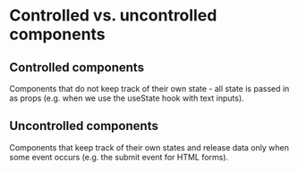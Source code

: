 # Controlled vs. uncontrolled components

## Controlled components

Components that do not keep track of their own state - all state is passed in as props (e.g. when we use the useState hook with text inputs).

## Uncontrolled components

Components that keep track of their own states and release data only when some event occurs (e.g. the submit event for HTML forms).
